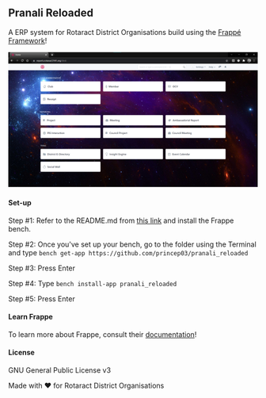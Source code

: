## Pranali Reloaded

A ERP system for Rotaract District Organisations build using the [Frappé Framework](https://frappeframework.com/)!

![Screenshot of the Pranali Reloaded Dashboard](.github/TRS_Desk.png)

#### Set-up

Step #1: Refer to the README.md from [this link](https://github.com/frappe/bench) and install the Frappe bench.

Step #2: Once you've set up your bench, go to the folder using the Terminal and type 
```bench get-app https://github.com/princep03/pranali_reloaded```

Step #3: Press Enter

Step #4: Type
```bench install-app pranali_reloaded```

Step #5: Press Enter

#### Learn Frappe

To learn more about Frappe, consult their [documentation](https://frappe.io/docs/user/en)!

#### License

GNU General Public License v3

Made with ❤️  for Rotaract District Organisations

